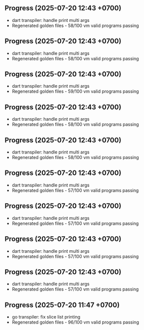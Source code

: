 ## Progress (2025-07-20 12:43 +0700)
- dart transpiler: handle print multi args
- Regenerated golden files - 58/100 vm valid programs passing

## Progress (2025-07-20 12:43 +0700)
- dart transpiler: handle print multi args
- Regenerated golden files - 58/100 vm valid programs passing

## Progress (2025-07-20 12:43 +0700)
- dart transpiler: handle print multi args
- Regenerated golden files - 59/100 vm valid programs passing

## Progress (2025-07-20 12:43 +0700)
- dart transpiler: handle print multi args
- Regenerated golden files - 58/100 vm valid programs passing

## Progress (2025-07-20 12:43 +0700)
- dart transpiler: handle print multi args
- Regenerated golden files - 58/100 vm valid programs passing

## Progress (2025-07-20 12:43 +0700)
- dart transpiler: handle print multi args
- Regenerated golden files - 57/100 vm valid programs passing

## Progress (2025-07-20 12:43 +0700)
- dart transpiler: handle print multi args
- Regenerated golden files - 57/100 vm valid programs passing

## Progress (2025-07-20 12:43 +0700)
- dart transpiler: handle print multi args
- Regenerated golden files - 57/100 vm valid programs passing

## Progress (2025-07-20 12:43 +0700)
- dart transpiler: handle print multi args
- Regenerated golden files - 57/100 vm valid programs passing

## Progress (2025-07-20 11:47 +0700)
- go transpiler: fix slice list printing
- Regenerated golden files - 96/100 vm valid programs passing
